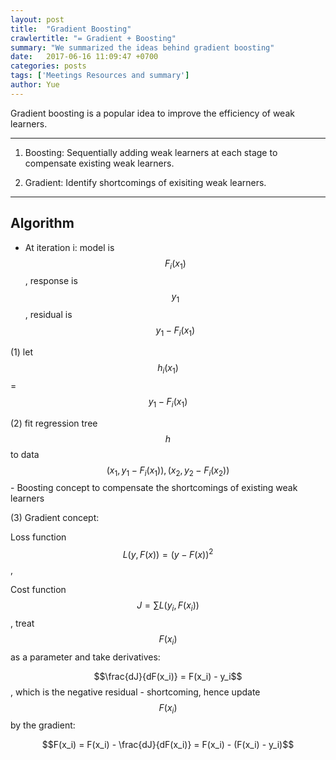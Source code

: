 ```yaml
---
layout: post
title:  "Gradient Boosting"
crawlertitle: "= Gradient + Boosting"
summary: "We summarized the ideas behind gradient boosting"
date:   2017-06-16 11:09:47 +0700
categories: posts
tags: ['Meetings Resources and summary']
author: Yue
---
```


Gradient boosting is a popular idea to improve the efficiency of weak learners.


---
1. Boosting: Sequentially adding weak learners at each stage to compensate existing weak learners.

2. Gradient: Identify shortcomings of exisiting weak learners.

---

## Algorithm

* At iteration i: model is $$F_i(x_1)$$, response is $$y_1$$, residual is $$y_1 - F_i(x_1)$$

(1) let $$h_i(x_1)$$ = $$y_1 - F_i(x_1)$$

(2) fit regression tree $$h$$ to data $$(x_1, y_1 - F_i(x_1)), (x_2, y_2 - F_i(x_2))$$ - Boosting concept to compensate the shortcomings of existing weak learners

(3) Gradient concept: 
        
Loss function $$L(y, F(x)) = (y-F(x))^2$$, 

Cost function $$J = \sum L(y_i, F(x_i))$$, treat $$F(x_i)$$ as a parameter and take derivatives:

$$\frac{dJ}{dF(x_i)} = F(x_i) - y_i$$, which is the negative residual - shortcoming, hence update $$F(x_i)$$ by the gradient:


$$F(x_i) = F(x_i) - \frac{dJ}{dF(x_i)} = F(x_i) - (F(x_i) - y_i)$$

